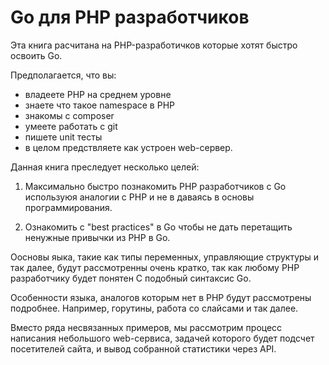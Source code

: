 # Go для PHP разработчиков

Эта книга расчитана на PHP-разработичков которые хотят быстро освоить Go.

Предполагается, что вы:

- владеете PHP на среднем уровне
- знаете что такое namespace в PHP
- знакомы с composer
- умеете работать с git
- пишете unit тесты
- в целом предствляете как устроен web-сервер.

Данная книга преследует несколько целей:

1. Максимально быстро познакомить PHP разработчиков с Go
используюя аналогии с PHP и не в даваясь в основы программирования.

2. Ознакомить с "best practices" в Go чтобы не дать перетащить ненужные привычки
из PHP в Go.

Оосновы яыка, такие как типы переменных,
управляющие структуры и так далее, будут рассмотренны очень кратко,
так как любому PHP разработчику будет понятен С подобный синтаксис Go.

Особенности языка, аналогов которым нет в PHP будут рассмотрены подробнее. Например,
горутины, работа со слайсами и так далее.

Вместо ряда несвязанных примеров, мы рассмотрим процесс написания небольшого web-сервиса,
задачей которого будет подсчет посетителей сайта, и вывод собранной статистики через API.
